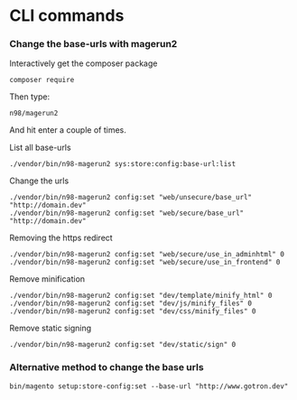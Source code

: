 # CLI commands

### Change the base-urls with magerun2

Interactively get the composer package

    composer require

Then type:

    n98/magerun2
  
And hit enter a couple of times.

List all base-urls

    ./vendor/bin/n98-magerun2 sys:store:config:base-url:list

Change the urls

    ./vendor/bin/n98-magerun2 config:set "web/unsecure/base_url" "http://domain.dev"
    ./vendor/bin/n98-magerun2 config:set "web/secure/base_url" "http://domain.dev"

Removing the https redirect

    ./vendor/bin/n98-magerun2 config:set "web/secure/use_in_adminhtml" 0
    ./vendor/bin/n98-magerun2 config:set "web/secure/use_in_frontend" 0

Remove minification

    ./vendor/bin/n98-magerun2 config:set "dev/template/minify_html" 0
    ./vendor/bin/n98-magerun2 config:set "dev/js/minify_files" 0
    ./vendor/bin/n98-magerun2 config:set "dev/css/minify_files" 0

Remove static signing

    ./vendor/bin/n98-magerun2 config:set "dev/static/sign" 0

### Alternative method to change the base urls

    bin/magento setup:store-config:set --base-url "http://www.gotron.dev"
